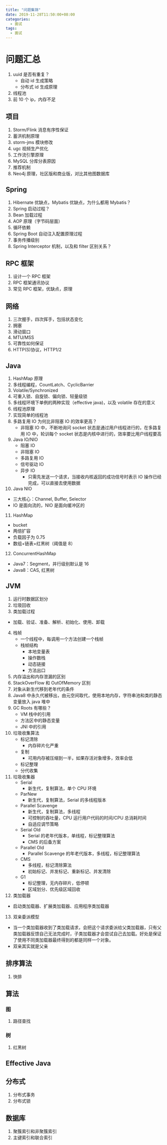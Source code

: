 ```yaml
---
title: "问题集锦"
date: 2019-11-28T11:50:00+08:00
categories:
  - 面试
tags:
  - 面试
---
```


# 问题汇总

1. uuid 是否有重复？
   - 自动 id 生成策略
   - 分布式 id 生成原理
2. 线程池
3. 前 10 个 ip，内存不足

## 项目

1. Storm/Flink 消息有序性保证
2. 蓄洪机制原理
3. storm-jms 模块修改
4. ugc 视频生产优化
5. 工作流引擎原理
6. MySQL 分库分表原因
7. 推荐机制
8. Neo4j 原理，社区版和商业版，对比其他图数据库

## Spring

1. Hibernate 优缺点，Mybatis 优缺点，为什么都用 Mybatis？
2. Spring 启动过程？
3. Bean 加载过程
4. AOP 原理（字节码层面）
5. 循环依赖
6. Spring Boot 自动注入配置原理过程
7. 事务传播级别
8. Spring Interceptor 机制，以及和 filter 区别关系？

## RPC 框架

1. 设计一个 RPC 框架
2. RPC 框架通讯协议
3. 常见 RPC 框架，优缺点，原理

## 网络

1. 三次握手，四次挥手，包括状态变化
2. 拥塞
3. 滑动窗口
4. MTU/MSS
5. 可靠性如何保证
6. HTTP(S)协议，HTTP1/2

## Java

1. HashMap 原理
2. 多线程编程，CountLatch、CyclicBarrier
3. Volatile/Synchronized
4. 可重入锁、自旋锁、偏向锁、轻量级锁
5. 多线程环境下单例的两种实现（effective java)，以及 volatile 存在的意义
6. 线程池原理
7. 实现简单的线程池
8. 多路复用 IO 为何比非阻塞 IO 的效率更高？
   - 非阻塞 IO 中，不断地询问 socket 状态是通过用户线程进行的，在多路复用 IO 中，轮训每个 socket 状态是内核中进行的，效率要比用户线程要高
9. Java IO/NIO
   - 阻塞 IO
   - 非阻塞 IO
   - 多路复用 IO
   - 信号驱动 IO
   - 异步 IO
     - 只需先发送一个请求，当接收内核返回的成功信号时表示 IO 操作已经完成，可以直接去使用数据
10. Java NIO

- 三大核心：Channel, Buffer, Selector
- IO 是面向流的，NIO 是面向缓冲区的

11. HashMap

- bucket
- 两倍扩容
- 负载因子为 0.75
- 数组+链表+红黑树（阈值是 8）

12. ConcurrentHashMap

- Java7：Segment，并行级别默认是 16
- Java8：CAS, 红黑树

## JVM

1. 运行时数据区划分
2. 垃圾回收
3. 类加载过程

- 加载、验证、准备、解析、初始化、使用、卸载

4. 栈帧
   - 一个线程中，每调用一个方法创建一个栈帧
   - 栈帧结构
     - 本地变量表
     - 操作数栈
     - 动态链接
     - 方法出口
5. 内存溢出和内存泄漏的区别
6. StackOverFlow 和 OutOfMemory 区别
7. 对象从新生代移到老年代的条件
8. Java8 中永久代被移出，由元空间取代，使用本地内存，字符串池和类的静态变量放入 java 堆中
9. GC Roots 有哪些？
   - VM 栈中的引用
   - 方法区中的静态变量
   - JNI 中的引用
10. 垃圾收集算法
    - 标记清除
      - 内存碎片化严重
    - 复制
      - 可用内存被压缩到一半，如果存活对象增多，效率会低
    - 标记整理
    - 分代收集
11. 垃圾收集器
    - Serial
      - 新生代，复制算法，单个 CPU 环境
    - ParNew
      - 新生代，复制算法，Serial 的多线程版本
    - Parallel Scavenge
      - 新生代，复制算法，多线程
      - 可控制的吞吐量，CPU 运行用户代码的时间/CPU 总消耗时间
      - 自适应调节策略
    - Serial Old
      - Serial 的老年代版本，单线程，标记整理算法
      - CMS 的后备方案
    - Parallel Old
      - Parallel Scavenge 的年老代版本，多线程，标记整理算法
    - CMS
      - 多线程，标记清除算法
      - 初始标记、并发标记、重新标记、并发清除
    - G1
      - 标记整理，无内存碎片，低停顿
      - 区域划分、优先级区域回收
12. 类加载器

- 启动类加载器、扩展类加载器、应用程序类加载器

13. 双亲委派模型

- 当一个类加载器收到了类加载请求，会把这个请求委派给父类加载器，只有父类加载器反馈自己无法完成时，子类加载器才会尝试自己去加载。好处是保证了使用不同类加载器最终得到的都是同样一个对象。
- 双亲其实就是父亲

## 排序算法

1. 快排

## 算法

### 图

1. 路径查找

### 树

1. 红黑树

## Effective Java

## 分布式

1. 分布式事务
2. 分布式锁

## 数据库

1. 聚簇索引和非聚簇索引
2. 主键索引和联合索引
